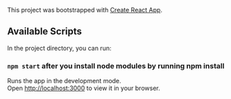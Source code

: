 
This project was bootstrapped with [Create React App](https://github.com/facebook/create-react-app).

## Available Scripts

In the project directory, you can run:

### `npm start` after you install node modules by running npm install

Runs the app in the development mode.\
Open [http://localhost:3000](http://localhost:3000) to view it in your browser.
